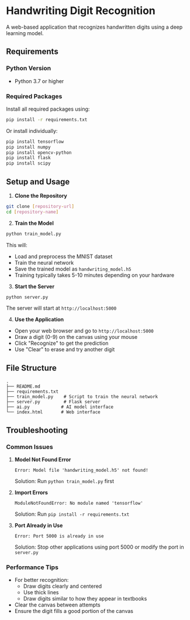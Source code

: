 # Handwriting Digit Recognition

A web-based application that recognizes handwritten digits using a deep learning model.

## Requirements

### Python Version
- Python 3.7 or higher

### Required Packages
Install all required packages using:
```bash
pip install -r requirements.txt
```

Or install individually:
```bash
pip install tensorflow
pip install numpy
pip install opencv-python
pip install flask
pip install scipy
```

## Setup and Usage

1. **Clone the Repository**
```bash
git clone [repository-url]
cd [repository-name]
```

2. **Train the Model**
```bash
python train_model.py
```
This will:
- Load and preprocess the MNIST dataset
- Train the neural network
- Save the trained model as `handwriting_model.h5`
- Training typically takes 5-10 minutes depending on your hardware

3. **Start the Server**
```bash
python server.py
```
The server will start at `http://localhost:5000`

4. **Use the Application**
- Open your web browser and go to `http://localhost:5000`
- Draw a digit (0-9) on the canvas using your mouse
- Click "Recognize" to get the prediction
- Use "Clear" to erase and try another digit

## File Structure
```
.
├── README.md
├── requirements.txt
├── train_model.py    # Script to train the neural network
├── server.py         # Flask server
├── ai.py            # AI model interface
└── index.html       # Web interface
```

## Troubleshooting

### Common Issues

1. **Model Not Found Error**
   ```
   Error: Model file 'handwriting_model.h5' not found!
   ```
   Solution: Run `python train_model.py` first

2. **Import Errors**
   ```
   ModuleNotFoundError: No module named 'tensorflow'
   ```
   Solution: Run `pip install -r requirements.txt`

3. **Port Already in Use**
   ```
   Error: Port 5000 is already in use
   ```
   Solution: Stop other applications using port 5000 or modify the port in `server.py`

### Performance Tips
- For better recognition:
  - Draw digits clearly and centered
  - Use thick lines
  - Draw digits similar to how they appear in textbooks
- Clear the canvas between attempts
- Ensure the digit fills a good portion of the canvas